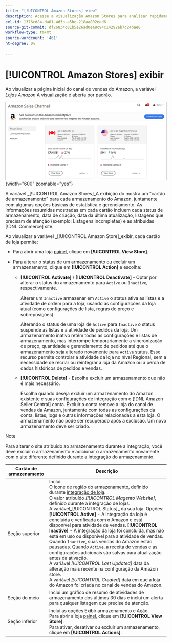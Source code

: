 ```yaml
---
title: "[!UICONTROL Amazon Stores] view"
description: Acesse a visualização Amazon Stores para analisar rapidamente as estatísticas básicas de cada uma das lojas Amazon e acessar as opções de gerenciamento.
exl-id: 1376cd84-da81-4d3b-a5be-218aa802eed6
source-git-commit: df26834c81b5e26ad0ea8c94c14292eb7c24bae8
workflow-type: tm+mt
source-wordcount: '461'
ht-degree: 0%

---
```


# [!UICONTROL Amazon Stores] exibir

Ao visualizar a página inicial do canal de vendas do Amazon, a variável _Lojas Amazon_ A visualização é aberta por padrão.

![Visualização Amazon Stores](assets/amazon-sales-channel-home-tabs.png){width="600" zoomable="yes"}

A variável _[!UICONTROL Amazon Stores]_A exibição do mostra um &quot;cartão de armazenamento&quot; para cada armazenamento do Amazon, juntamente com algumas opções básicas de estatística e gerenciamento. As informações resumidas mostradas em cada cartão incluem cada status de armazenamento, data de criação, data da última atualização, listagens que precisam de atenção (exemplo: Listagens incompletas) e as atribuídas [!DNL Commerce] site.

Ao visualizar a variável _[!UICONTROL Amazon Store]_exibir, cada cartão de loja permite:

- Para abrir uma loja [painel](./amazon-store-dashboard.md), clique em **[!UICONTROL View Store]**.

- Para alterar o status de um armazenamento ou excluir um armazenamento, clique em **[!UICONTROL Action]** e escolha:

   - **[!UICONTROL Activate]** / **[!UICONTROL Deactivate]** - Optar por alterar o status do armazenamento para `Active` ou `Inactive`, respectivamente.

      Alterar um `Inactive` armazenar em `Active` o status ativa as listas e a atividade de ordem para a loja, usando as configurações da loja atual (como configurações de lista, regras de preço e sobreposições).

      Alterando o status de uma loja de `Active` para `Inactive` o status suspende as listas e a atividade de pedidos da loja. Um armazenamento inativo retém todas as configurações e listas de armazenamento, mas interrompe temporariamente a sincronização de preço, quantidade e gerenciamento de pedidos até que o armazenamento seja alterado novamente para `Active` status. Esse recurso permite controlar a atividade da loja no nível Regional, sem a necessidade de recriar ou reintegrar a loja da Amazon ou a perda de dados históricos de pedidos e vendas.

   - **[!UICONTROL Delete]** - Escolha excluir um armazenamento que não é mais necessário.

      Escolha quando deseja excluir um armazenamento do Amazon existente e suas configurações de integração com o [!DNL Amazon Seller Central] conta. Excluir a conta remove a loja do canal de vendas da Amazon, juntamente com todas as configurações da conta, listas, logs e outras informações relacionadas a esta loja. O armazenamento não pode ser recuperado após a exclusão. Um novo armazenamento deve ser criado.

>[!NOTE]
>Para alterar o site atribuído ao armazenamento durante a integração, você deve excluir o armazenamento e adicionar o armazenamento novamente com o site diferente definido durante a integração do armazenamento.

| Cartão de armazenamento | Descrição |
|--- |--- |
| Seção superior | Inclui: <br>O ícone de região do armazenamento, definido durante [integração de loja](./store-integration.md).<br> O valor atribuído _[!UICONTROL Magento Website]_, definido durante a integração de lojas.<br>A variável_[!UICONTROL Status]_ da sua loja. Opções: **[!UICONTROL Active]** - A integração da loja é concluída e verificada com o Amazon e está disponível para atividade de vendas. **[!UICONTROL Inactive]** - A integração da loja foi concluída, mas não está em uso ou disponível para a atividade de vendas. Quando `Inactive`, suas vendas do Amazon estão pausadas. Quando `Active`, a receita de vendas e as configurações adicionais são salvas para atualização antes da ativação.<br>A variável *[!UICONTROL Last Updated]* data da alteração mais recente na configuração da Amazon store.<br>A variável *[!UICONTROL Created]* data em que a loja do Amazon foi criada no canal de vendas do Amazon. |
| Seção do meio | Inclui um gráfico de resumo de atividades de armazenamento dos últimos 30 dias e inclui um alerta para qualquer listagem que precise de atenção. |
| Seção inferior | Inclui as opções Exibir armazenamento e Ação.<br>Para abrir a loja [painel](./amazon-store-dashboard.md), clique em **[!UICONTROL View Store]**.<br>Para ativar, desativar ou excluir um armazenamento, clique em **[!UICONTROL Actions]**. |
